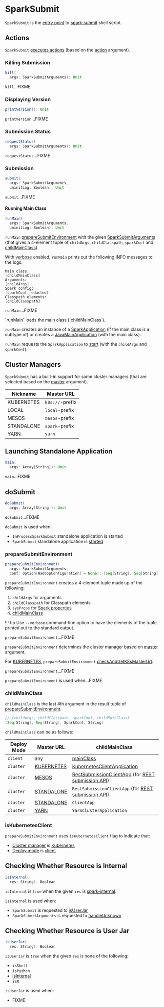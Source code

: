 # SparkSubmit

`SparkSubmit` is the [entry point](#main) to [spark-submit](spark-submit.md) shell script.

## <span id="actions"> Actions

`SparkSubmit` [executes actions](#doSubmit) (based on the [action](SparkSubmitArguments.md#action) argument).

### <span id="kill"><span id="KILL"> Killing Submission

```scala
kill(
  args: SparkSubmitArguments): Unit
```

`kill`...FIXME

### <span id="printVersion"><span id="PRINT_VERSION"> Displaying Version

```scala
printVersion(): Unit
```

`printVersion`...FIXME

### <span id="requestStatus"><span id="REQUEST_STATUS"> Submission Status

```scala
requestStatus(
  args: SparkSubmitArguments): Unit
```

`requestStatus`...FIXME

### <span id="submit"><span id="SUBMIT"> Submission

```scala
submit(
  args: SparkSubmitArguments,
  uninitLog: Boolean): Unit
```

`submit`...FIXME

#### <span id="runMain"> Running Main Class

```scala
runMain(
  args: SparkSubmitArguments,
  uninitLog: Boolean): Unit
```

`runMain` [prepareSubmitEnvironment](#prepareSubmitEnvironment) with the given [SparkSubmitArguments](SparkSubmitArguments.md) (that gives a 4-element tuple of `childArgs`, `childClasspath`, `sparkConf` and [childMainClass](#childMainClass)).

With [verbose](SparkSubmitArguments.md#verbose) enabled, `runMain` prints out the following INFO messages to the logs:

```text
Main class:
[childMainClass]
Arguments:
[childArgs]
Spark config:
[sparkConf_redacted]
Classpath elements:
[childClasspath]
```

`runMain`...FIXME

<span id="runMain-mainClass" />
`runMain` loads the main class (`childMainClass`).

`runMain` creates an instance of a [SparkApplication](SparkApplication.md) (if the main class is a subtype of) or creates a [JavaMainApplication](JavaMainApplication.md) (with the main class).

`runMain` requests the `SparkApplication` to [start](SparkApplication.md#start) (with the `childArgs` and `sparkConf`).

## <span id="clusterManager"> Cluster Managers

`SparkSubmit` has a built-in support for some cluster managers (that are selected based on the [master](SparkSubmitArguments.md#master) argument).

Nickname | Master URL
---------|------------
<span id="KUBERNETES"> KUBERNETES | `k8s://`-prefix
<span id="LOCAL"> LOCAL | `local`-prefix
<span id="MESOS"> MESOS | `mesos`-prefix
<span id="STANDALONE"> STANDALONE | `spark`-prefix
<span id="YARN"> YARN | `yarn`

## <span id="main"> Launching Standalone Application

```scala
main(
  args: Array[String]): Unit
```

`main`...FIXME

## <span id="doSubmit"> doSubmit

```scala
doSubmit(
  args: Array[String]): Unit
```

`doSubmit`...FIXME

`doSubmit` is used when:

* `InProcessSparkSubmit` standalone application is started
* `SparkSubmit` standalone application is [started](#main)

### <span id="prepareSubmitEnvironment"> prepareSubmitEnvironment

```scala
prepareSubmitEnvironment(
  args: SparkSubmitArguments,
  conf: Option[HadoopConfiguration] = None): (Seq[String], Seq[String], SparkConf, String)
```

`prepareSubmitEnvironment` creates a 4-element tuple made up of the following:

1. `childArgs` for arguments
1. `childClasspath` for Classpath elements
1. `sysProps` for [Spark properties](../spark-properties.md)
1. [childMainClass](#childMainClass)

!!! tip
    Use `--verbose` command-line option to have the elements of the tuple printed out to the standard output.

`prepareSubmitEnvironment`...FIXME

`prepareSubmitEnvironment` determines the cluster manager based on [master](#clusterManager) argument.

For [KUBERNETES](#KUBERNETES), `prepareSubmitEnvironment` [checkAndGetK8sMasterUrl](../Utils.md#checkAndGetK8sMasterUrl).

`prepareSubmitEnvironment`...FIXME

`prepareSubmitEnvironment` is used when...FIXME

### <span id="childMainClass"> childMainClass

`childMainClass` is the last 4th argument in the result tuple of [prepareSubmitEnvironment](#prepareSubmitEnvironment).

```scala
// (childArgs, childClasspath, sparkConf, childMainClass)
(Seq[String], Seq[String], SparkConf, String)
```

`childMainClass` can be as follows:

Deploy Mode | Master URL | childMainClass
---------|----------|---------
 `client` | any | [mainClass](SparkSubmitArguments.md#mainClass)
<span id="isKubernetesCluster"> `cluster` | [KUBERNETES](#KUBERNETES) | <span id="KUBERNETES_CLUSTER_SUBMIT_CLASS"><span id="KubernetesClientApplication"> [KubernetesClientApplication](../kubernetes/KubernetesClientApplication.md)
 `cluster` | [MESOS](#MESOS) | [RestSubmissionClientApp](#REST_CLUSTER_SUBMIT_CLASS) (for [REST submission API](SparkSubmitArguments.md#useRest))
 `cluster` | [STANDALONE](#STANDALONE) | <span id="REST_CLUSTER_SUBMIT_CLASS"> `RestSubmissionClientApp` (for [REST submission API](SparkSubmitArguments.md#useRest))
 `cluster` | [STANDALONE](#STANDALONE) | <span id="STANDALONE_CLUSTER_SUBMIT_CLASS"> `ClientApp`
 `cluster` | [YARN](#YARN) | <span id="YARN_CLUSTER_SUBMIT_CLASS"> `YarnClusterApplication`

### <span id="isKubernetesClient"> isKubernetesClient

`prepareSubmitEnvironment` uses `isKubernetesClient` flag to indicate that:

* [Cluster manager](#clusterManager) is [Kubernetes](#KUBERNETES)
* [Deploy mode](#deployMode) is [client](#CLIENT)

## <span id="isInternal"> Checking Whether Resource is Internal

```scala
isInternal(
  res: String): Boolean
```

`isInternal` is `true` when the given `res` is [spark-internal](SparkLauncher.md#NO_RESOURCE).

`isInternal` is used when:

* `SparkSubmit` is requested to [isUserJar](#isUserJar)
* `SparkSubmitArguments` is requested to [handleUnknown](SparkSubmitArguments.md#handleUnknown)

## <span id="isUserJar"> Checking Whether Resource is User Jar

```scala
isUserJar(
  res: String): Boolean
```

`isUserJar` is `true` when the given `res` is none of the following:

* `isShell`
* `isPython`
* [isInternal](#isInternal)
* `isR`

`isUserJar` is used when:

* FIXME
